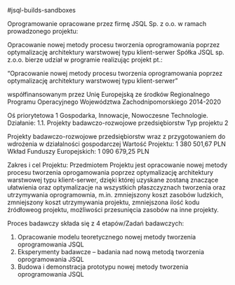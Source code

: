 #jsql-builds-sandboxes

Oprogramowanie opracowane przez firmę JSQL Sp. z o.o. w ramach prowadzonego projektu:

Opracowanie nowej metody procesu tworzenia oprogramowania poprzez optymalizację architektury warstwowej typu klient-serwer
Spółka JSQL sp. z.o.o. bierze udział w programie realizując projekt pt.:

“Opracowanie nowej metody procesu tworzenia oprogramowania poprzez optymalizację architektury warstwowej typu klient-serwer”

współfinansowanym przez Unię Europejską ze środków Regionalnego Programu Operacyjnego Województwa Zachodnipomorskiego 2014-2020

Oś priorytetowa 1 Gospodarka, Innowacje, Nowoczesne Technologie.
Działanie: 1.1. Projekty badawczo-rozwojowe przedsiębiorstw
Typ projektu 2

Projekty badawczo-rozwojowe przedsiębiorstw wraz z przygotowaniem do wdrożenia w działalności gospodarczej
Wartość Projektu: 1 380 501,67 PLN
Wkład Funduszy Europejskich: 1 090 679,25 PLN

Zakres i cel Projektu:
Przedmiotem Projektu jest opracowanie nowej metody procesu tworzenia oprogamowania poprzez optymalizację architektury warstwowej typu klient-serwer, dzięki której uzyskane zostaną znaczące ułatwienia oraz optymalizacje na wszystkich płaszczyznach tworzenia oraz utrzymywania oprogramownia, m.in. zmniejszony koszt zasobów ludzkich, zmniejszony koszt utrzymywania projektu, zmniejszona ilość kodu źródłoweog projektu, możliwości przesunięcia zasobów na inne projekty.

Proces badawczy składa się z 4 etapów/Zadań badawczych:
1. Opracowanie modelu teoretycznego nowej metody tworzenia oprogramowania JSQL
2. Eksperymenty badawcze – badania nad nową metodą tworzenia oprogramowania JSQL
3. Budowa i demonstracja prototypu nowej metody tworzenia oprogramowania JSQL
